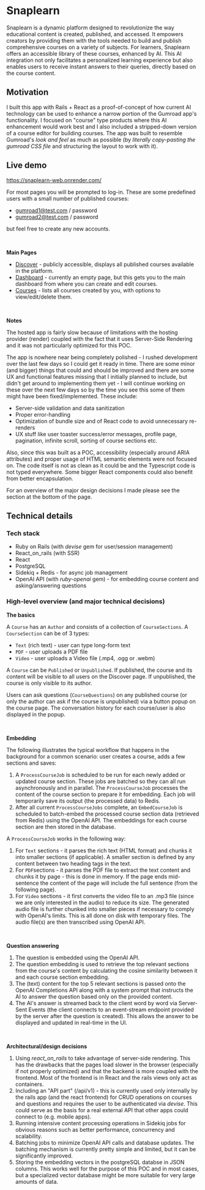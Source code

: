 # Snaplearn
Snaplearn is a dynamic platform designed to revolutionize the way educational content is created, published, and accessed. It empowers creators by providing them with the tools needed to build and publish comprehensive courses on a variety of subjects. For learners, Snaplearn offers an accessible library of these courses, enhanced by AI. This AI integration not only facilitates a personalized learning experience but also enables users to receive instant answers to their queries, directly based on the course content.

## Motivation
I built this app with Rails + React as a proof-of-concept of how current AI technology can be used to enhance a narrow portion of the Gumroad app's functionality. I focused on "course" type products where this AI enhancement would work best and I also included a stripped-down version of a course editor for building courses. The app was built to resemble Gumroad's *look and feel* as much as possible (by *literally copy-pasting the gumroad CSS file* and structuring the layout to work with it).

## Live demo
https://snaplearn-web.onrender.com/

For most pages you will be prompted to log-in. These are some predefined users with a small number of published courses:

 - gumroad1@test.com / password
 - gumroad2@test.com / password

but feel free to create any new accounts.

<br /> 

**Main Pages**
* [Discover](https://snaplearn-web.onrender.com/discover) - publicly accessible, displays all published courses available in the platform.
* [Dashboard](https://snaplearn-web.onrender.com/dashboard) - currently an empty page, but this gets you to the main dashboard from where you can create and edit courses.
* [Courses](https://snaplearn-web.onrender.com/courses) - lists all courses created by you, with options to view/edit/delete them.

<br /> 

**Notes**

The hosted app is fairly slow because of limitations with the hosting provider (render) coupled with the fact that it uses Server-Side Rendering and it was not particularly optimized for this POC.

The app is nowhere near being completely polished - I rushed development over the last few days so I could get it ready in time. There are some minor (and bigger) things that could and should be improved and there are some UX and functional features missing that I initially planned to include, but didn't get around to implementing them yet - I will continue working on these over the next few days so by the time you see this some of them might have been fixed/implemented. These include:

 - Server-side validation and data sanitization
 - Proper error-handling
 - Optimization of bundle size and of React code to avoid unnecessary re-renders
 - UX stuff like user toaster success/error messages, profile page, pagination, infinite scroll, sorting of course sections etc.

Also, since this was built as a POC, accessibility (especially around ARIA attributes) and proper usage of HTML semantic elements were not focused on. The code itself is not as clean as it could be and the Typescript code is not typed everywhere. Some bigger React components could also benefit from better encapsulation.

For an overview of the major design decisions I made please see the section at the bottom of the page.

## Technical details

### Tech stack
 - Ruby on Rails (with *devise* gem for user/session management)
 - React_on_rails (with SSR)
 - React
 - PostgreSQL
 - Sidekiq + Redis - for async job management
 - OpenAI API (with *ruby-openai* gem) - for embedding course content and asking/answering questions

### High-level overview (and major technical decisions)
**The basics**

A `Course` has an `Author` and consists of a collection of `CourseSections`. A `CourseSection` can be of 3 types: 

 - `Text` (rich text) - user can type long-form text
 - `PDF` - user uploads a PDF file
 - `Video` - user uploads a Video file (.mp4, .ogg or .webm)

A `Course` can be `Published` or `Unpublished`. If published, the course and its content will be visible to all users on the Discover page. If unpublished, the course is only visible to its author.

Users can ask questions (`CourseQuestions`) on any published course (or only the author can ask if the course is unpublished) via a button popup on the course page. The conversation history for each course/user is also displayed in the popup.

<br /> 

**Embedding**

The following illustrates the typical workflow that happens in the background for a common scenario: user creates a course, adds a few sections and saves:

 1. A `ProcessCourseJob` is scheduled to be run for each newly added or updated course section. These jobs are batched so they can all run asynchronously and in parallel. The `ProcessCourseJob` processes the content of the course section to prepare it for embedding. Each job will temporarily save its output (the processed data) to Redis.
 2. After all current `ProcessCourseJobs` complete, an `EmbedCourseJob` is scheduled to batch-embed the processed course section data (retrieved from Redis) using the OpenAI API. The embeddings for each course section are then stored in the database.

A `ProcessCourseJob` works in the following way:

 1. For `Text` sections - it parses the rich text (HTML format) and chunks it into smaller sections (if applicable). A smaller section is defined by any content between two heading tags in the text.
 2. For `PDF`sections - it parses the PDF file to extract the text content and chunks it by page - this is done in memory. If the page ends mid-sentence the content of the page will include the full sentence  (from the following page).
 3. For `Video` sections - it first converts the video file to an .mp3 file (since we are only interested in the audio) to reduce its size. The generated audio file is further chunked into smaller pieces if necessary to comply with OpenAI's limits. This is all done on disk with temporary files. The audio file(s) are then transcribed using OpenAI API.

<br /> 

**Question answering**
 1. The question is embedded using the OpenAI API.
 2. The question embedding is used to retrieve the top relevant sections from the course's content by calculating the cosine similarity between it and each course section embedding.
 3. The (text) content for the top 5 relevant sections is passed onto the OpenAI Completions API along with a system prompt that instructs the AI to answer the question based only on the provided  content.
 4. The AI's answer is streamed back to the client word by word via Server-Sent Events (the client connects to an event-stream endpoint provided by the server after the question is created). This allows the answer to be displayed and updated in real-time in the UI.

<br /> 
 
**Architectural/design decisions**
 1. Using *react_on_rails* to take advantage of server-side rendering. This has the drawbacks that the pages load slower in the browser (especially if not properly optimized) and that the backend is more coupled with the frontend. Most of the frontend is in React and the rails views only act as containers.
 2. Including an "API part" (/api/v1) - this is currently used only internally by the rails app (and the react frontend) for CRUD operations on courses and questions and requires the user to be authenticated via *devise*. This could serve as the basis for a real external API that other apps could connect to (e.g. mobile apps).
 3. Running intensive content processing operations in Sidekiq jobs for obvious reasons such as better performance, concurrency and scalability. 
 4. Batching jobs to minimize OpenAI API calls and database updates. The batching mechanism is currently pretty simple and limited, but it can be significantly improved.
 5. Storing the embedding vectors in the postgreSQL databse in JSON columns. This works well for the purpose of this POC and in most cases, but a specialized vector database might be more suitable for very large amounts of data.

